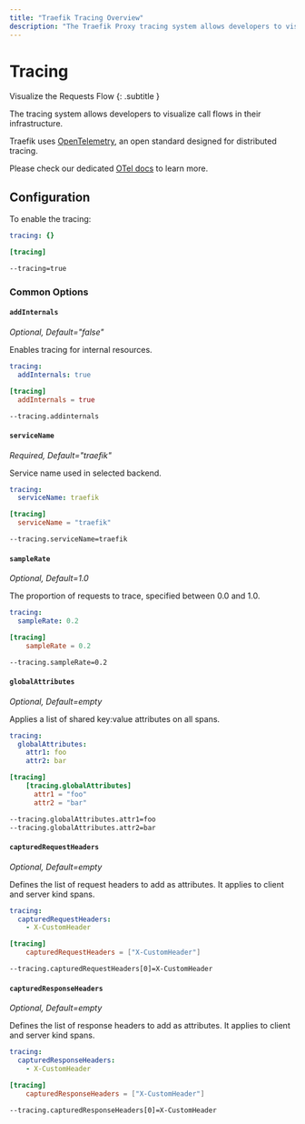 ```yaml
---
title: "Traefik Tracing Overview"
description: "The Traefik Proxy tracing system allows developers to visualize call flows in their infrastructure. Read the full documentation."
---
```


# Tracing

Visualize the Requests Flow
{: .subtitle }

The tracing system allows developers to visualize call flows in their infrastructure.

Traefik uses [OpenTelemetry](https://opentelemetry.io/ "Link to website of OTel"), an open standard designed for distributed tracing.

Please check our dedicated [OTel docs](./opentelemetry.md) to learn more.

## Configuration

To enable the tracing:

```yaml tab="File (YAML)"
tracing: {}
```

```toml tab="File (TOML)"
[tracing]
```

```bash tab="CLI"
--tracing=true
```

### Common Options

#### `addInternals`

_Optional, Default="false"_

Enables tracing for internal resources.

```yaml tab="File (YAML)"
tracing:
  addInternals: true
```

```toml tab="File (TOML)"
[tracing]
  addInternals = true
```

```bash tab="CLI"
--tracing.addinternals
```

#### `serviceName`

_Required, Default="traefik"_

Service name used in selected backend.

```yaml tab="File (YAML)"
tracing:
  serviceName: traefik
```

```toml tab="File (TOML)"
[tracing]
  serviceName = "traefik"
```

```bash tab="CLI"
--tracing.serviceName=traefik
```

#### `sampleRate`

_Optional, Default=1.0_

The proportion of requests to trace, specified between 0.0 and 1.0.

```yaml tab="File (YAML)"
tracing:
  sampleRate: 0.2
```

```toml tab="File (TOML)"
[tracing]
    sampleRate = 0.2
```

```bash tab="CLI"
--tracing.sampleRate=0.2
```

#### `globalAttributes`

_Optional, Default=empty_

Applies a list of shared key:value attributes on all spans.

```yaml tab="File (YAML)"
tracing:
  globalAttributes:
    attr1: foo
    attr2: bar
```

```toml tab="File (TOML)"
[tracing]
    [tracing.globalAttributes]
      attr1 = "foo"
      attr2 = "bar"
```

```bash tab="CLI"
--tracing.globalAttributes.attr1=foo
--tracing.globalAttributes.attr2=bar
```

#### `capturedRequestHeaders`

_Optional, Default=empty_

Defines the list of request headers to add as attributes.
It applies to client and server kind spans.

```yaml tab="File (YAML)"
tracing:
  capturedRequestHeaders:
    - X-CustomHeader
```

```toml tab="File (TOML)"
[tracing]
    capturedRequestHeaders = ["X-CustomHeader"]
```

```bash tab="CLI"
--tracing.capturedRequestHeaders[0]=X-CustomHeader
```

#### `capturedResponseHeaders`

_Optional, Default=empty_

Defines the list of response headers to add as attributes.
It applies to client and server kind spans.

```yaml tab="File (YAML)"
tracing:
  capturedResponseHeaders:
    - X-CustomHeader
```

```toml tab="File (TOML)"
[tracing]
    capturedResponseHeaders = ["X-CustomHeader"]
```

```bash tab="CLI"
--tracing.capturedResponseHeaders[0]=X-CustomHeader
```